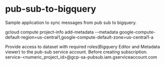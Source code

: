 # pub-sub-to-bigquery
Sample application to sync messages from pub sub to bigquery.



gcloud compute project-info add-metadata --metadata google-compute-default-region=us-central1,google-compute-default-zone=us-central1-a


Provide access to dataset with required roles(Bigquery Editor and Metadata viewer) to the pub-sub service account.
Before creating subscription.
service-<numeric_project_id>@gcp-sa-pubsub.iam.gserviceaccount.com

